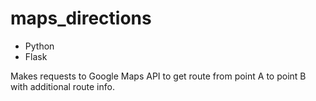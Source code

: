 # maps_directions
- Python
- Flask

Makes requests to Google Maps API to get route from point A to point B with additional route info.
